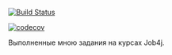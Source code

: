 [![Build Status](https://travis-ci.org/georgRusanov/grusanov.svg?branch=master)](https://travis-ci.org/georgRusanov/grusanov)


[![codecov](https://codecov.io/gh/georgRusanov/grusanov/branch/master/graph/badge.svg)](https://codecov.io/gh/georgRusanov/grusanov)

Выполненные мною задания на курсах Job4j. 